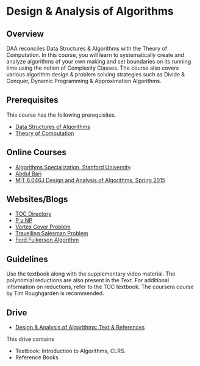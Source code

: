 # Design & Analysis of Algorithms

## Overview
DAA reconciles Data Structures & Algorithms with the Theory of Computation. In this course, you will learn to systematically create and  analyze algorithms of your own making and set boundaries on its running time using the notion of Complexity Classes. The course also covers various algorithm design & problem solving strategies such as Divide & Conquer, Dynamic Programming & Approximation Algorithms. 

## Prerequisites
This course has the following prerequisites.
* [Data Structures of Algorithms](../CSF211)
* [Theory of Computation](../CSF351)

## Online Courses
* [Algorithms Specialization, Stanford University](https://www.coursera.org/specializations/algorithms)
* [Abdul Bari](https://www.youtube.com/watch?v=0IAPZzGSbME&list=PLDN4rrl48XKpZkf03iYFl-O29szjTrs_O)
* [MIT 6.046J Design and Analysis of Algorithms, Spring 2015](https://www.youtube.com/playlist?list=PLUl4u3cNGP6317WaSNfmCvGym2ucw3oGp)

## Websites/Blogs
* [TOC Directory](http://www.krchowdhary.com/toc/)
* [P v NP](https://brilliant.org/wiki/p-versus-np/)
* [Vertex Cover Problem](https://brilliant.org/wiki/vertex-cover/)
* [Travelling Salesman Problem](https://brilliant.org/wiki/traveling-salesperson-problem/)
* [Ford Fulkerson Algorithm](https://brilliant.org/wiki/ford-fulkerson-algorithm/)

## Guidelines
Use the textbook along with the supplementary video material. The polynomial reductions are also present in the Text. For additional information on reductions, refer to the TOC textbook. The coursera course by Tim Roughgarden is recommended. 

## Drive
* [Design & Analysis of Algorithms: Text & References](https://drive.google.com/open?id=1HjhX2RjZ2tQtvcplXLAKh1xJh_FO46Pv)

This drive contains
* Textbook: Introduction to Algorithms, CLRS.
* Reference Books
